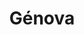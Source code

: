 ---
title: Génova
date: 
draft: false

# descripcion
description : Aro de plata con piedra cubic

materials: Plata 925

color: Multicolor

dimensions: 1,5cm

code: 01-16-0338

type: "Aros"

categories: []

price: $3.710,00

# Images
# first image will be shown in the product page
images:
  # - image: "images/path_to_image"
  # La ubicacion de las imagenes es imagenes/Aros/Aros.Cubic/01-16-0338-genova
  - image: "./images/aros/cubic/01-16-0338-argolla-arcoiris_a.JPG"
  - image: "./images/aros/cubic/01-16-0338-argolla-arcoiris_b.JPG"
---